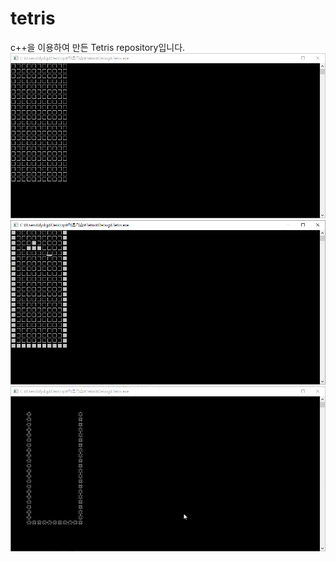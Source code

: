 # tetris
c++을 이용하여 만든 Tetris repository입니다.
![](/진행과정1/실행화면.gif)  
![](/진행과정1/실행화면2.gif)  
![](/진행과정1/실행화면3.gif)  
